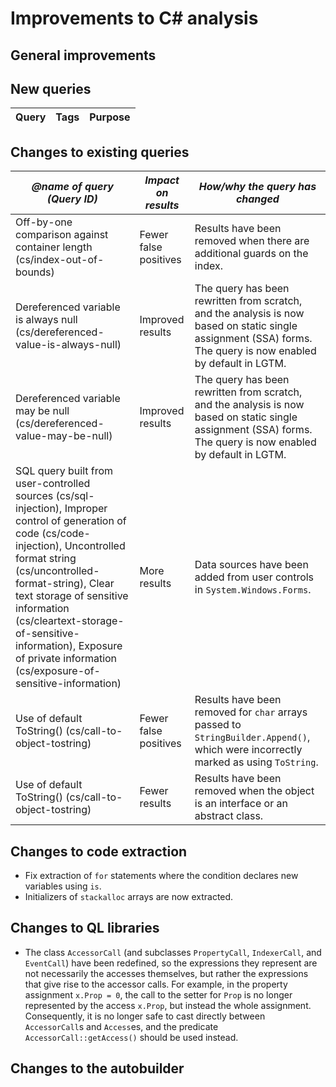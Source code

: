 # Improvements to C# analysis

## General improvements

## New queries

| **Query**                   | **Tags**  | **Purpose**                                                        |
|-----------------------------|-----------|--------------------------------------------------------------------|

## Changes to existing queries

| *@name of query (Query ID)*  | *Impact on results*    | *How/why the query has changed*   |
|------------------------------|------------------------|-----------------------------------|
| Off-by-one comparison against container length (cs/index-out-of-bounds) | Fewer false positives | Results have been removed when there are additional guards on the index. |
| Dereferenced variable is always null (cs/dereferenced-value-is-always-null) | Improved results | The query has been rewritten from scratch, and the analysis is now based on static single assignment (SSA) forms. The query is now enabled by default in LGTM. |
| Dereferenced variable may be null (cs/dereferenced-value-may-be-null) | Improved results | The query has been rewritten from scratch, and the analysis is now based on static single assignment (SSA) forms. The query is now enabled by default in LGTM. |
| SQL query built from user-controlled sources (cs/sql-injection), Improper control of generation of code (cs/code-injection), Uncontrolled format string (cs/uncontrolled-format-string), Clear text storage of sensitive information (cs/cleartext-storage-of-sensitive-information), Exposure of private information (cs/exposure-of-sensitive-information) | More results | Data sources have been added from user controls in `System.Windows.Forms`. |
| Use of default ToString() (cs/call-to-object-tostring) | Fewer false positives | Results have been removed for `char` arrays passed to `StringBuilder.Append()`, which were incorrectly marked as using `ToString`. |
| Use of default ToString() (cs/call-to-object-tostring) | Fewer results | Results have been removed when the object is an interface or an abstract class. |

## Changes to code extraction

* Fix extraction of `for` statements where the condition declares new variables using `is`.
* Initializers of `stackalloc` arrays are now extracted.

## Changes to QL libraries

* The class `AccessorCall` (and subclasses `PropertyCall`, `IndexerCall`, and `EventCall`) have been redefined, so the expressions they represent are not necessarily the accesses themselves, but rather the expressions that give rise to the accessor calls. For example, in the property assignment `x.Prop = 0`, the call to the setter for `Prop` is no longer represented by the access `x.Prop`, but instead the whole assignment. Consequently, it is no longer safe to cast directly between `AccessorCall`s and `Access`es, and the predicate `AccessorCall::getAccess()` should be used instead.

## Changes to the autobuilder
